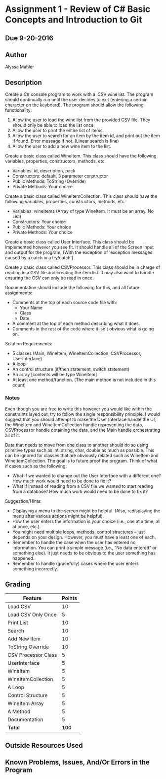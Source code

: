 ﻿# Assignment 1 - Review of C# Basic Concepts and Introduction to Git
## Due 9-20-2016

## Author

Alyssa Mahler 

## Description

Create a C# console program to work with a .CSV wine list. The program should continually run until the user decides to exit 
(entering a certain character on the keyboard). The program should allow the following functionality:

1. Allow the user to load the wine list from the provided CSV file. They should only be able to load the list once.
2. Allow the user to print the entire list of items.
3. Allow the user to search for an item by the item id, and print out the item if found. Error message if not. (Linear search is fine)
4. Allow the user to add a new wine item to the list.

Create a basic class called WineItem. This class should have the following variables, properties, constructors, methods, etc.
* Variables: id, description, pack
* Constructors: default, 3 parameter constructor
* Public Methods: ToString (Override)
* Private Methods: Your choice

Create a basic class called WineItemCollection. This class should have the following variables, properties, constructors, methods, etc.
* Variables: wineItems (Array of type WineItem. It must be an array. No List)
* Constructors: Your choice
* Public Methods: Your choice
* Private Methods: Your choice

Create a basic class called User Interface. This class should be implemented however you see fit. It should handle all of the 
Screen input and output for the program. (With the exception of 'exception messages caused by a catch in a try/catch')

Create a basic class called CSVProcessor. This class should be in charge of reading in a CSV file and creating the item list. 
It may also want to handle ensuring the CSV can only be read in once.

Documentation should include the following for this, and all future assignments:
* Comments at the top of each source code file with:
  * Your Name
  * Class
  * Date
* A comment at the top of each method describing what it does.
* Comments in the rest of the code where it isn't obvious what is going on.

Solution Requirements:

* 5 classes (Main, WineItem, WineItemCollection, CSVProcessor, UserInterface)
* A loop
* An control structure (if/then statement, switch statement)
* An array [contents will be type WineItem]
* At least one method/function. (The main method is not included in this count)

### Notes
Even though you are free to write this however you would like within the constraints layed out, try to follow the single 
responsibility principle. I would suggest that you should attempt to make the User Interface handle the UI, the WineItem and 
WineItemCollection handle representing the data, CSVProcessor handle obtaining the data, and the Main handle orchestrating all of it.

Data that needs to move from one class to another should do so using primitive types such as int, string, char, double as much 
as possible. This can be ignored for classes that are obviously related such as WineItem and WineItemCollection. The goal is 
to future proof the program. Think of what if cases such as the following:
* What if we wanted to change out the User Interface with a different one? How much work would need to be done to fix it?
* What if instead of reading from a CSV file we wanted to start reading from a database? How much work would need to be done to fix it?

Suggestion/Hints:

* Displaying a menu to the screen might be helpful. (Also, redisplaying the menu after various actions might be helpful).
* How the user enters the information is your choice (i.e., one at a time, all at once, etc.).
* You might need multiple loops, methods, control structures – just depends on your design. However, you must have a least one of each.
* Remember to handle the case when the user has entered no information. You can print a simple message (i.e., “No data entered” 
or something else). It just needs to be obvious to the user something has happened.
* Remember to handle (gracefully) cases where the user enters something incorrectly.

## Grading
| Feature             | Points |
|---------------------|--------|
| Load CSV            | 10     |
| Load CSV Only Once  | 5      |
| Print List          | 10     |
| Search              | 10     |
| Add New Item        | 10     |
| ToString Override   | 10     |
| CSV Processor Class | 5      |
| UserInterface       | 5      |
| WineItem            | 5      |
| WineItemCollection  | 5      |
| A Loop              | 5      |
| Control Structure   | 5      |
| WineItem Array      | 5      |
| A Method            | 5      |
| Documentation       | 5      |
| **Total**           | **100**|

## Outside Resources Used



## Known Problems, Issues, And/Or Errors in the Program



